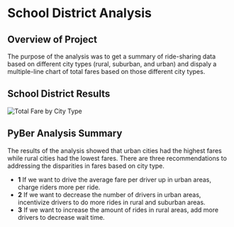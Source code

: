 # School District Analysis

## Overview of Project
The purpose of the analysis was to get a summary of ride-sharing data based on different city types (rural, suburban, and urban) and dispaly a multiple-line chart of total fares based on those different city types.

## School District Results
![Total Fare by City Type](Analysis/total_fare_by_city_type.png)<br/>



## PyBer Analysis Summary
The results of the analysis showed that urban cities had the highest fares while rural cities had the lowest fares. There are three recommendations to addressing the disparities in fares based on city type.
- **1** If we want to drive the average fare per driver up in urban areas, charge riders more per ride.
- **2** If we want to decrease the number of drivers in urban areas, incentivize drivers to do more rides in rural and suburban areas.
- **3** If we want to increase the amount of rides in rural areas, add more drivers to decrease wait time. 
